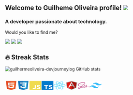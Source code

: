 <h2 align="left">
  Welcome to Guilheme Oliveira profile!
  <img src="https://media.giphy.com/media/hvRJCLFzcasrR4ia7z/giphy.gif" width="28">
</h2>

<h3 align="left">A developer passionate about technology.</h3>

Would you like to find me?

<div align="left"> 
 <a href="http://discordapp.com/users/Guilherme%20Oliveira#3036" target="_blank"><img src="https://img.shields.io/badge/Discord-7289DA?style=for-the-badge&logo=discord&logoColor=white" target="_blank"></a> 
  <a href ="mailto:dev.guilherme.oliveira@gmail.com"><img src="https://img.shields.io/badge/-Gmail-%23333?style=for-the-badge&logo=gmail&logoColor=white" target="_blank"></a>
  <a href="https://www.linkedin.com/in/guilherme-oliveira-developer/" target="_blank"><img src="https://img.shields.io/badge/-LinkedIn-%230077B5?style=for-the-badge&logo=linkedin&logoColor=white" target="_blank"></a> 
</div>

<h2 align="left">🔥 Streak Stats</h2>

![guilhermeoliveira-devjourneylog GitHub stats](https://github-readme-stats.vercel.app/api?username=guilhermeoliveira-devjourneylog&show_icons=true&theme=dracula&count_private=true)

<div style="display: inline_block" align="left"><br>
  <img align="left" alt="Guilherme-HTML" height="30" width="40" src="https://raw.githubusercontent.com/devicons/devicon/master/icons/html5/html5-original.svg">
  <img align="left" alt="Guilherme-CSS" height="30" width="40" src="https://raw.githubusercontent.com/devicons/devicon/master/icons/css3/css3-original.svg">
  <img align="left" alt="Guilherme-Js" height="30" width="40" src="https://raw.githubusercontent.com/devicons/devicon/master/icons/javascript/javascript-plain.svg">
  <img align="left" alt="Guilherme-Ts" height="30" width="40" src="https://raw.githubusercontent.com/devicons/devicon/master/icons/typescript/typescript-plain.svg">
  <img align="left" alt="Guilherme-React" height="30" width="40" src="https://raw.githubusercontent.com/devicons/devicon/master/icons/react/react-original.svg">
  <img align="left" alt="Guilherme-Angular" height="30" width="40" src="https://raw.githubusercontent.com/devicons/devicon/master/icons/angularjs/angularjs-original.svg">
  <img align="left" alt="Guilherme-Sass" height="30" width="40" src="https://raw.githubusercontent.com/devicons/devicon/master/icons/sass/sass-original.svg">
    <img align="left" alt="Guilherme-Tailwind" height="30" width="40" src="https://raw.githubusercontent.com/devicons/devicon/master/icons/tailwindcss/tailwindcss-plain.svg">
</div>
  
  
 

